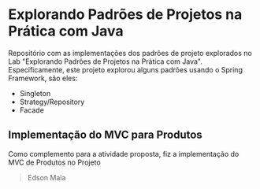 # Explorando Padrões de Projetos na Prática com Java

Repositório com as implementações dos padrões de projeto explorados no Lab "Explorando Padrões de Projetos na Prática com Java". Especificamente, este projeto explorou alguns padrões usando o Spring Framework, são eles:
- Singleton
- Strategy/Repository
- Facade

## Implementação do MVC para Produtos

Como complemento para a atividade proposta, fiz a implementação do MVC de Produtos no Projeto

> Edson Maia

